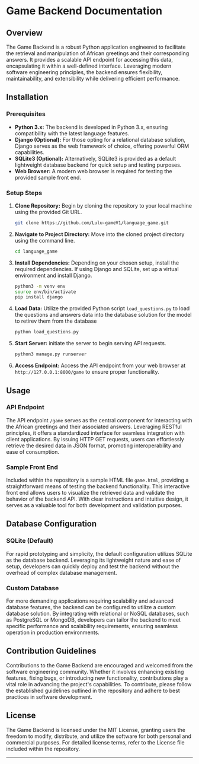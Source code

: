# Game Backend Documentation

## Overview

The Game Backend is a robust Python application engineered to facilitate the retrieval and manipulation of African greetings and their corresponding answers. It provides a scalable API endpoint for accessing this data, encapsulating it within a well-defined interface. Leveraging modern software engineering principles, the backend ensures flexibility, maintainability, and extensibility while delivering efficient performance.

## Installation

### Prerequisites

- **Python 3.x:** The backend is developed in Python 3.x, ensuring compatibility with the latest language features.
- **Django (Optional):** For those opting for a relational database solution, Django serves as the web framework of choice, offering powerful ORM capabilities.
- **SQLite3 (Optional):** Alternatively, SQLite3 is provided as a default lightweight database backend for quick setup and testing purposes.
- **Web Browser:** A modern web browser is required for testing the provided sample front end.

### Setup Steps

1. **Clone Repository:** Begin by cloning the repository to your local machine using the provided Git URL.
   
   ```bash
   git clone https://github.com/Lulu-gameV1/language_game.git
   ```

2. **Navigate to Project Directory:** Move into the cloned project directory using the command line.
   
   ```bash
   cd language_game
   ```

3. **Install Dependencies:** Depending on your chosen setup, install the required dependencies. If using Django and SQLite, set up a virtual environment and install Django.
   
   ```bash
   python3 -m venv env
   source env/bin/activate
   pip install django
   ```

4. **Load Data:** Utilize the provided Python script `load_questions.py` to load the questions and answers data into the database solution for the model to retirev them from the database
   
   ```bash
   python load_questions.py
   ```

5. **Start Server:** initiate the server to begin serving API requests.
   
   ```bash
   python3 manage.py runserver
   ```

6. **Access Endpoint:** Access the API endpoint from your web browser at `http://127.0.0.1:8000/game` to ensure proper functionality.

## Usage

### API Endpoint

The API endpoint `/game` serves as the central component for interacting with the African greetings and their associated answers. Leveraging RESTful principles, it offers a standardized interface for seamless integration with client applications. By issuing HTTP GET requests, users can effortlessly retrieve the desired data in JSON format, promoting interoperability and ease of consumption.

### Sample Front End

Included within the repository is a sample HTML file `game.html`, providing a straightforward means of testing the backend functionality. This interactive front end allows users to visualize the retrieved data and validate the behavior of the backend API. With clear instructions and intuitive design, it serves as a valuable tool for both development and validation purposes.

## Database Configuration

### SQLite (Default)

For rapid prototyping and simplicity, the default configuration utilizes SQLite as the database backend. Leveraging its lightweight nature and ease of setup, developers can quickly deploy and test the backend without the overhead of complex database management.

### Custom Database

For more demanding applications requiring scalability and advanced database features, the backend can be configured to utilize a custom database solution. By integrating with relational or NoSQL databases, such as PostgreSQL or MongoDB, developers can tailor the backend to meet specific performance and scalability requirements, ensuring seamless operation in production environments.

## Contribution Guidelines

Contributions to the Game Backend are encouraged and welcomed from the software engineering community. Whether it involves enhancing existing features, fixing bugs, or introducing new functionality, contributions play a vital role in advancing the project's capabilities. To contribute, please follow the established guidelines outlined in the repository and adhere to best practices in software development.

## License

The Game Backend is licensed under the MIT License, granting users the freedom to modify, distribute, and utilize the software for both personal and commercial purposes. For detailed license terms, refer to the License file included within the repository.

---
